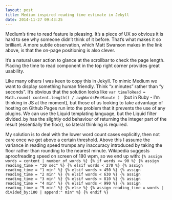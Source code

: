 ```yaml
---
layout: post
title: Medium inspired reading time estimate in Jekyll
date: 2014-11-27 09:43:25
---
```

Medium’s time to read feature is pleasing. It’s a piece of UX so obvious it is hard to see why someone didn’t think of it before. That’s what makes it so brilliant. A more subtle observation, which Matt Swanson makes in the link above, is that the on-page positioning is also clever. 

It’s a natural user action to glance at the scrollbar to check the page length. Placing the time to read component in the top right corner provides great usability.

Like many others I was keen to copy this in Jekyll. To mimic Medium we want to display something human friendly. Think “x minutes” rather than “y seconds”. It’s obvious that the solution looks like 
`
var timeToRead = Math.round( content.length() / avgWordsPerMinute ) 
`
(but in Ruby - I’m thinking in JS at the moment), but those of us looking to take advantage of hosting on Github Pages run into the problem that it prevents the use of any plugins. We can use the Liquid templating language, but the Liquid filter divided_by has the slightly odd behaviour of returning the integer part of the result (essentially the floor), so lateral thinking is required.

My solution is to deal with the lower word count cases explicitly, then not care once we get above a certain threshold. Above this I assume the variance in reading speed trumps any inaccuracy introduced by taking the floor rather than rounding to the nearest minute. Wikipedia suggests aproofreading speed on screen of 180 wpm, so we end up with:
`
{% assign words = content | number_of_words %}
{% if words <= 90 %}
{% assign reading_time = "30 sec" %}
{% elsif words < 270 %}
{% assign reading_time = "1 min" %}
{% elsif words < 450 %}
{% assign reading_time = "2 min" %}
{% elsif words < 630 %}
{% assign reading_time = "3 min" %}
{% elsif words < 810 %}
{% assign reading_time = "4 min" %}
{% elsif words < 990 %}
{% assign reading_time = "5 min" %}
{% else %}
{% assign reading_time = words | divided_by:180 | append:" min" %}
{% endif %}
`


